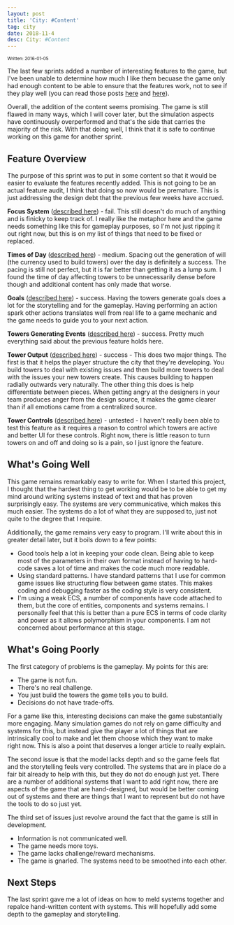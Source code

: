 ```yaml
---
layout: post
title: 'City: #Content'
tag: city
date: 2018-11-4
desc: City: #Content
---
```


<p style="font-size:10px">Written: 2016-01-05


The last few sprints added a number of interesting features to the game, but I've been unable to determine how much I like them becuase the game only had enough content to be able to ensure that the features work, not to see if they play well (you can read those posts [here](/blog/city/towerLife) and [here](/blog/city/personInfo)).


Overall, the addition of the content seems promising. The game is still flawed in many ways, which I will cover later, but the simulation aspects have continuously overperformed and that's the side that carries the majority of the risk. With that doing well, I think that it is safe to continue working on this game for another sprint.

## Feature Overview

The purpose of this sprint was to put in some content so that it would be easier to evaluate the features recently added. This is not going to be an actual feature audit, I think that doing so now would be premature. This is just addressing the design debt that the previous few weeks have accrued.


<b>Focus System</b> ([described here](/blog/city/personInfo)) - fail. This still doesn't do much of anything and is finicky to keep track of. I really like the metaphor here and the game needs something like this for gameplay purposes, so I'm not just ripping it out right now, but this is on my list of things that need to be fixed or replaced.


<b>Times of Day</b> ([described here](/blog/city/personInfo)) - medium. Spacing out the generation of will (the currency used to build towers) over the day is definitely a success. The pacing is still not perfect, but it is far better than getting it as a lump sum. I found the time of day affecting towers to be unnecessarily dense before though and additional content has only made that worse.


<b>Goals</b> ([described here](/blog/city/personInfo)) - success. Having the towers generate goals does a lot for the storytelling and for the gameplay. Having performing an action spark other actions translates well from real life to a game mechanic and the game needs to guide you to your next action.


<b>Towers Generating Events</b> ([described here](/blog/city/towerLife)) - success. Pretty much everything said about the previous feature holds here.


<b>Tower Output</b> ([described here](/blog/city/towerLife)) - success - This does two major things. The first is that it helps the player structure the city that they're developing. You build towers to deal with existing issues and then build more towers to deal with the issues your new towers create. This causes building to happen radially outwards very naturally. The other thing this does is help differentiate between pieces. When getting angry at the designers in your team produces anger from the design source, it makes the game clearer than if all emotions came from a centralized source.


<b>Tower Controls</b> ([described here](/blog/city/towerLife)) - untested - I haven't really been able to test this feature as it requires a reason to control which towers are active and better UI for these controls. Right now, there is little reason to turn towers on and off and doing so is a pain, so I just ignore the feature.

## What's Going Well

This game remains remarkably easy to write for. When I started this project, I thought that the hardest thing to get working would be to be able to get my mind around writing systems instead of text and that has proven surprisingly easy. The systems are very communicative, which makes this much easier. The systems do a lot of what they are supposed to, just not quite to the degree that I require.


Additionally, the game remains very easy to program. I'll write about this in greater detail later, but it boils down to a few points:
- Good tools help a lot in keeping your code clean. Being able to keep most of the parameters in their own format instead of having to hard-code saves a lot of time and makes the code much more readable.
- Using standard patterns. I have standard patterns that I use for common game issues like structuring flow between game states. This makes coding and debugging faster as the coding style is very consistent.
- I'm using a weak ECS, a number of components have code attached to them, but the core of entities, components and systems remains. I personally feel that this is better than a pure ECS in terms of code clarity and power as it allows polymorphism in your components. I am not concerned about performance at this stage.


## What's Going Poorly

The first category of problems is the gameplay. My points for this are:
- The game is not fun.
- There's no real challenge.
- You just build the towers the game tells you to build.
- Decisions do not have trade-offs.



For a game like this, interesting decisions can make the game substantially more engaging. Many simulation games do not rely on game difficulty and systems for this, but instead give the player a lot of things that are intrinsically cool to make and let them choose which they want to make right now. This is also a point that deserves a longer article to really explain.


The second issue is that the model lacks depth and so the game feels flat and the storytelling feels very controlled. The systems that are in place do a fair bit already to help with this, but they do not do enough just yet. There are a number of additional systems that I want to add right now, there are aspects of the game that are hand-designed, but would be better coming out of systems and there are things that I want to represent but do not have the tools to do so just yet.


The third set of issues just revolve around the fact that the game is still in development.
- Information is not communicated well.
- The game needs more toys.
- The game lacks challenge/reward mechanisms.
    <li>The game is gnarled. The systems need to be smoothed into each other.

## Next Steps

The last sprint gave me a lot of ideas on how to meld systems together and repalce hand-written content with systems. This will hopefully add some depth to the gameplay and storytelling.


